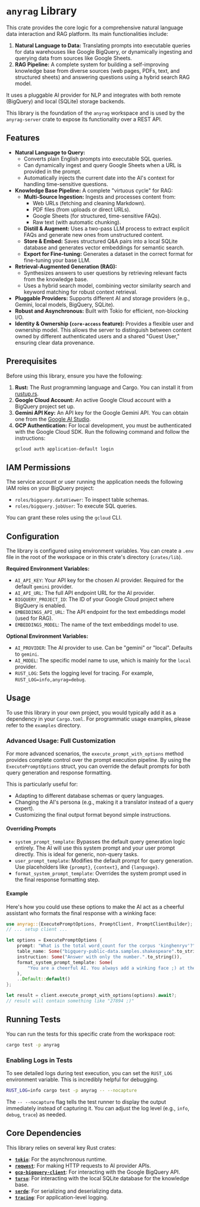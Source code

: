 # `anyrag` Library

This crate provides the core logic for a comprehensive natural language data interaction and RAG platform. Its main functionalities include:
1.  **Natural Language to Data:** Translating prompts into executable queries for data warehouses like Google BigQuery, or dynamically ingesting and querying data from sources like Google Sheets.
2.  **RAG Pipeline:** A complete system for building a self-improving knowledge base from diverse sources (web pages, PDFs, text, and structured sheets) and answering questions using a hybrid search RAG model.

It uses a pluggable AI provider for NLP and integrates with both remote (BigQuery) and local (SQLite) storage backends.

This library is the foundation of the `anyrag` workspace and is used by the `anyrag-server` crate to expose its functionality over a REST API.

## Features

*   **Natural Language to Query:**
    *   Converts plain English prompts into executable SQL queries.
    *   Can dynamically ingest and query Google Sheets when a URL is provided in the prompt.
    *   Automatically injects the current date into the AI's context for handling time-sensitive questions.
*   **Knowledge Base Pipeline:** A complete "virtuous cycle" for RAG:
    *   **Multi-Source Ingestion:** Ingests and processes content from:
        -   Web URLs (fetching and cleaning Markdown).
        -   PDF files (from uploads or direct URLs).
        -   Google Sheets (for structured, time-sensitive FAQs).
        -   Raw text (with automatic chunking).
    *   **Distill & Augment:** Uses a two-pass LLM process to extract explicit FAQs and generate new ones from unstructured content.
    *   **Store & Embed:** Saves structured Q&A pairs into a local SQLite database and generates vector embeddings for semantic search.
    *   **Export for Fine-tuning:** Generates a dataset in the correct format for fine-tuning your base LLM.
*   **Retrieval-Augmented Generation (RAG):**
    *   Synthesizes answers to user questions by retrieving relevant facts from the knowledge base.
    *   Uses a hybrid search model, combining vector similarity search and keyword matching for robust context retrieval.
*   **Pluggable Providers:** Supports different AI and storage providers (e.g., Gemini, local models, BigQuery, SQLite).
*   **Robust and Asynchronous:** Built with Tokio for efficient, non-blocking I/O.
*   **Identity & Ownership (`core-access` feature):** Provides a flexible user and ownership model. This allows the server to distinguish between content owned by different authenticated users and a shared "Guest User," ensuring clear data provenance.

## Prerequisites

Before using this library, ensure you have the following:

1.  **Rust:** The Rust programming language and Cargo. You can install it from [rustup.rs](https://rustup.rs/).
2.  **Google Cloud Account:** An active Google Cloud account with a BigQuery project set up.
3.  **Gemini API Key:** An API key for the Google Gemini API. You can obtain one from the [Google AI Studio](https://aistudio.google.com/app/apikey).
4.  **GCP Authentication:** For local development, you must be authenticated with the Google Cloud SDK. Run the following command and follow the instructions:
    ```sh
    gcloud auth application-default login
    ```

## IAM Permissions

The service account or user running the application needs the following IAM roles on your BigQuery project:

*   `roles/bigquery.dataViewer`: To inspect table schemas.
*   `roles/bigquery.jobUser`: To execute SQL queries.

You can grant these roles using the `gcloud` CLI.

## Configuration

The library is configured using environment variables. You can create a `.env` file in the root of the workspace or in this crate's directory (`crates/lib`).

**Required Environment Variables:**

*   `AI_API_KEY`: Your API key for the chosen AI provider. Required for the default `gemini` provider.
*   `AI_API_URL`: The full API endpoint URL for the AI provider.
*   `BIGQUERY_PROJECT_ID`: The ID of your Google Cloud project where BigQuery is enabled.
*   `EMBEDDINGS_API_URL`: The API endpoint for the text embeddings model (used for RAG).
*   `EMBEDDINGS_MODEL`: The name of the text embeddings model to use.

**Optional Environment Variables:**

*   `AI_PROVIDER`: The AI provider to use. Can be "gemini" or "local". Defaults to `gemini`.
*   `AI_MODEL`: The specific model name to use, which is mainly for the `local` provider.
*   `RUST_LOG`: Sets the logging level for tracing. For example, `RUST_LOG=info,anyrag=debug`.

## Usage

To use this library in your own project, you would typically add it as a dependency in your `Cargo.toml`. For programmatic usage examples, please refer to the `examples` directory.

### Advanced Usage: Full Customization

For more advanced scenarios, the `execute_prompt_with_options` method provides complete control over the prompt execution pipeline. By using the `ExecutePromptOptions` struct, you can override the default prompts for both query generation and response formatting.

This is particularly useful for:
*   Adapting to different database schemas or query languages.
*   Changing the AI's persona (e.g., making it a translator instead of a query expert).
*   Customizing the final output format beyond simple instructions.

#### Overriding Prompts

-   `system_prompt_template`: Bypasses the default query generation logic entirely. The AI will use this system prompt and your user prompt directly. This is ideal for generic, non-query tasks.
-   `user_prompt_template`: Modifies the default prompt for query generation. Use placeholders like `{prompt}`, `{context}`, and `{language}`.
-   `format_system_prompt_template`: Overrides the system prompt used in the final response formatting step.

#### Example

Here's how you could use these options to make the AI act as a cheerful assistant who formats the final response with a winking face:

```/dev/null/example.rs
use anyrag::{ExecutePromptOptions, PromptClient, PromptClientBuilder};
// ... setup client ...

let options = ExecutePromptOptions {
    prompt: "What is the total word_count for the corpus 'kinghenryv'?".to_string(),
    table_name: Some("bigquery-public-data.samples.shakespeare".to_string()),
    instruction: Some("Answer with only the number.".to_string()),
    format_system_prompt_template: Some(
        "You are a cheerful AI. You always add a winking face ;) at the end.".to_string(),
    ),
    ..Default::default()
};

let result = client.execute_prompt_with_options(options).await?;
// result will contain something like "27894 ;)"
```

## Running Tests

You can run the tests for this specific crate from the workspace root:

```sh
cargo test -p anyrag
```

### Enabling Logs in Tests

To see detailed logs during test execution, you can set the `RUST_LOG` environment variable. This is incredibly helpful for debugging.

```sh
RUST_LOG=info cargo test -p anyrag -- --nocapture
```

The `-- --nocapture` flag tells the test runner to display the output immediately instead of capturing it. You can adjust the log level (e.g., `info`, `debug`, `trace`) as needed.

## Core Dependencies

This library relies on several key Rust crates:

*   [**`tokio`**](https://crates.io/crates/tokio): For the asynchronous runtime.
*   [**`reqwest`**](https://crates.io/crates/reqwest): For making HTTP requests to AI provider APIs.
*   [**`gcp-bigquery-client`**](https://crates.io/crates/gcp-bigquery-client): For interacting with the Google BigQuery API.
*   [**`turso`**](https://crates.io/crates/turso): For interacting with the local SQLite database for the knowledge base.
*   [**`serde`**](https://crates.io/crates/serde): For serializing and deserializing data.
*   [**`tracing`**](https://crates.io/crates/tracing): For application-level logging.